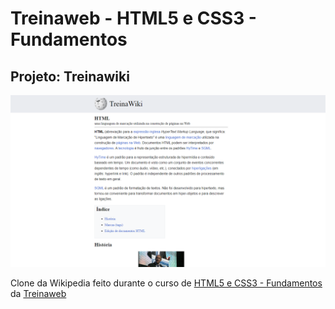 # Treinaweb - HTML5 e CSS3 - Fundamentos

## Projeto: Treinawiki

![Resultado Final](https://github.com/eurouxcode/treinawiki/blob/master/screenshot.png?raw=true)

Clone da Wikipedia feito durante o curso de [HTML5 e CSS3 - Fundamentos](https://www.treinaweb.com.br/curso/html5-css3-fundamentos) da [Treinaweb](https://www.treinaweb.com.br/)
